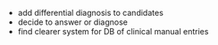 - add differential diagnosis to candidates
- decide to answer or diagnose
- find clearer system for DB of clinical manual entries